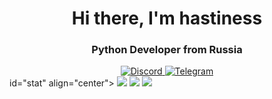 <div id="header" align="center">
  <h1>Hi there, I'm hastiness</h1>
  <h3>Python Developer from Russia</h3>
</div>
<div id="socials" align="center">
  <a href="https://discord.gg/adora">
    <img src="https://img.shields.io/badge/Discord-blue?style=for-the-badge&logo=discord&logoColor=white" alt="Discord"/>
  </a>
  <a href="https://t.me/fxcke">
    <img src="https://img.shields.io/badge/Telegram-blue?style=for-the-badge&logo=telegram&logoColor=white" alt="Telegram"/>
  </a>
</div>
<div> id="stat" align="center">
  <img src="http://github-profile-summary-cards.vercel.app/api/cards/profile-details?username=devhastiness&theme=github_dark"/>
  <img src="http://github-profile-summary-cards.vercel.app/api/cards/most-commit-language?username=devhastiness&theme=github_dark"/>
  <img src="http://github-profile-summary-cards.vercel.app/api/cards/stats?username=devhastiness&theme=github_dark)"/>
</div>
